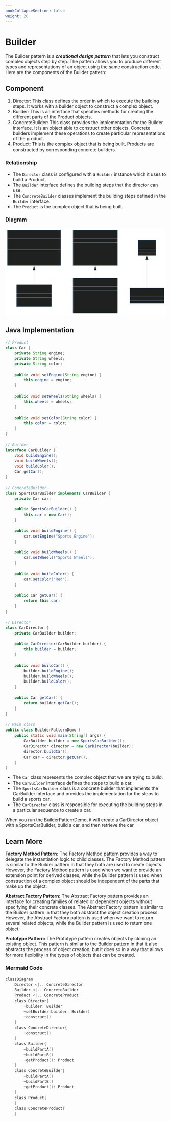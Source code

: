 ```yaml
---
bookCollapseSection: false
weight: 20
---
```


# Builder

The Builder pattern is a ***creational design pattern*** that lets you construct complex objects step by step. The pattern allows you to produce different types and representations of an object using the same construction code. Here are the components of the Builder pattern:

## Component

1. Director: This class defines the order in which to execute the building steps. It works with a builder object to construct a complex object.
2. Builder: This is an interface that specifies methods for creating the different parts of the Product objects.
3. ConcreteBuilder: This class provides the implementation for the Builder interface. It is an object able to construct other objects. Concrete builders implement these operations to create particular representations of the product.
4. Product: This is the complex object that is being built. Products are constructed by corresponding concrete builders.

### Relationship

- The `Director` class is configured with a `Builder` instance which it uses to build a Product.
- The `Builder` interface defines the building steps that the director can use.
- The `ConcreteBuilder` classes implement the building steps defined in the `Builder` interface.
- The `Product` is the complex object that is being built.

### Diagram

![builder-Pattern](https://raw.githubusercontent.com/benjipeng/assets/main/rc/book/designpatterns/builder-pattern.svg)

## Java Implementation

```java
// Product
class Car {
    private String engine;
    private String wheels;
    private String color;

    public void setEngine(String engine) {
        this.engine = engine;
    }

    public void setWheels(String wheels) {
        this.wheels = wheels;
    }

    public void setColor(String color) {
        this.color = color;
    }
}

// Builder
interface CarBuilder {
    void buildEngine();
    void buildWheels();
    void buildColor();
    Car getCar();
}

// ConcreteBuilder
class SportsCarBuilder implements CarBuilder {
    private Car car;

    public SportsCarBuilder() {
        this.car = new Car();
    }

    public void buildEngine() {
        car.setEngine("Sports Engine");
    }

    public void buildWheels() {
        car.setWheels("Sports Wheels");
    }

    public void buildColor() {
        car.setColor("Red");
    }

    public Car getCar() {
        return this.car;
    }
}

// Director
class CarDirector {
    private CarBuilder builder;

    public CarDirector(CarBuilder builder) {
        this.builder = builder;
    }

    public void buildCar() {
        builder.buildEngine();
        builder.buildWheels();
        builder.buildColor();
    }

    public Car getCar() {
        return builder.getCar();
    }
}

// Main class
public class BuilderPatternDemo {
    public static void main(String[] args) {
        CarBuilder builder = new SportsCarBuilder();
        CarDirector director = new CarDirector(builder);
        director.buildCar();
        Car car = director.getCar();
    }
}
```

- The `Car` class represents the complex object that we are trying to build.
- The `CarBuilder` interface defines the steps to build a car.
- The `SportsCarBuilder` class is a concrete builder that implements the CarBuilder interface and provides the implementation for the steps to build a sports car.
- The `CarDirector` class is responsible for executing the building steps in a particular sequence to create a car.

When you run the BuilderPatternDemo, it will create a CarDirector object with a SportsCarBuilder, build a car, and then retrieve the car.

## Learn More

**Factory Method Pattern:** The Factory Method pattern provides a way to delegate the instantiation logic to child classes. The Factory Method pattern is similar to the Builder pattern in that they both are used to create objects. However, the Factory Method pattern is used when we want to provide an extension point for derived classes, while the Builder pattern is used when construction of a complex object should be independent of the parts that make up the object.

**Abstract Factory Pattern:** The Abstract Factory pattern provides an interface for creating families of related or dependent objects without specifying their concrete classes. The Abstract Factory pattern is similar to the Builder pattern in that they both abstract the object creation process. However, the Abstract Factory pattern is used when we want to return several related objects, while the Builder pattern is used to return one object.

**Prototype Pattern:** The Prototype pattern creates objects by cloning an existing object. This pattern is similar to the Builder pattern in that it also abstracts the process of object creation, but it does so in a way that allows for more flexibility in the types of objects that can be created.

### Mermaid Code

```c
classDiagram
    Director <|.. ConcreteDirector
    Builder <|.. ConcreteBuilder
    Product <|.. ConcreteProduct
    class Director{
        -builder: Builder
        +setBuilder(builder: Builder)
        +construct()
    }
    class ConcreteDirector{
        +construct()
    }
    class Builder{
        +buildPartA()
        +buildPartB()
        +getProduct(): Product
    }
    class ConcreteBuilder{
        +buildPartA()
        +buildPartB()
        +getProduct(): Product
    }
    class Product{
    }
    class ConcreteProduct{
    }
```

